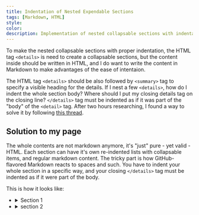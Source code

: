 ```yaml
---
title: Indentation of Nested Expendable Sections
tags: [Markdown, HTML]
style: 
color: 
description: Implementation of nested collapsable sections with indentation, which I try to make the nested lists in posts look great.
---
```

To make the nested collapsable sections with proper indentation, the HTML tag `<details>` is need to create a collapsable sections, but the content inside should be written in HTML, and I do want to write the content in Markdown to make advantages of the ease of intentaion.

The HTML tag `<details>` should be also followed by `<summary>` tag to specify a visible heading for the details. If I nest a few `<details>`, how do I indent the whole section body? Where should I put my closing details tag on the closing line? `</details>` tag must be indented as if it was part of the "body" of the `<detail>` tag. After two hours researching, I found a way to solve it by following [this thread](https://stackoverflow.com/questions/77822788/nested-indented-lists-with-collapsable-sections).

## Solution to my page
The whole contents are not markdown anymore, it's "just" pure - yet valid - HTML. Each section can have it's own re-indented lists with collapsable items, and regular markdown content. The tricky part is how GitHub-flavored Markdown reacts to spaces and such. You have to indent your whole section in a specific way, and your closing `</details>` tag must be indented as if it were part of the body. 

This is how it looks like:
- <details open, markdown="1">
  <summary>Section 1</summary>

  - <details>
    <summary>subsection 1</summary>

    - a list
    - with some stuff

    > and other things

    - [x] like
    - [ ] a task list 

    </details>

  - <details>
    <summary><b>another subsection</b></summary>

    a. with another list
    b. and some other stuff
    d. [and](),
      [more](),
      [classic](),
      [md]
    e. _no need_ __of html__
    </details>

  - <details markdown="1">
    <summary>last sub-section</summary>

    blablabla

    ```rb
    def some_code
      puts "Rails is so cool"
    end
    ```
    </details>

  - a random not collapsable section
    > legacy. Should be restructured.

    ```js
    console.log("look what I found, a new js framework. Still no real alternative to rails though")
    ```

  - <details>
    <summary>and another collapsable section</summary>

    ...
  </details>

- <details markdown="1">
  <summary>section 2</summary>
      
  some parent content

  and another list

  - <details>
    <summary>section 2.1</summary>

      and some content
    </details>

  - <details>
    <summary>section 2.2</summary>

      and some content
    </details>
  
  - section 2.3
    and some no collapsed content

</details>